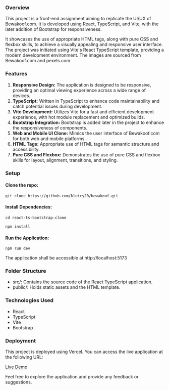 ### Overview
This project is a front-end assignment aiming to replicate the UI/UX of Bewakoof.com. It is developed using React, TypeScript, and Vite, with the later addition of Bootstrap for responsiveness. 

It showcases the use of appropriate HTML tags, along with pure CSS and flexbox skills, to achieve a visually appealing and responsive user interface. The project was initiated using Vite's React TypeScript template, providing a modern development environment. The images are sourced from Bewakoof.com and pexels.com


### Features
1. **Responsive Design:** The application is designed to be responsive, providing an optimal viewing experience across a wide range of devices.
2. **TypeScript:** Written in TypeScript to enhance code maintainability and catch potential issues during development.
3. **Vite Development:** Utilizes Vite for a fast and efficient development experience, with hot module replacement and optimized builds.
4. **Bootstrap Integration:** Bootstrap is added later in the project to enhance the responsiveness of components.
5. **Web and Mobile UI Clone:** Mimics the user interface of Bewakoof.com for both web and mobile platforms.
6. **HTML Tags:** Appropriate use of HTML tags for semantic structure and accessibility.
7. **Pure CSS and Flexbox:** Demonstrates the use of pure CSS and flexbox skills for layout, alignment, transitions, and styling.

### Setup
#### Clone the repo:
`git clone https://github.com/kleiry20/bewakoof.git`

#### Install Dependencies:
`cd react-ts-bootstrap-clone`

`npm install`

#### Run the Application:
`npm run dev`

The application shall be accessible at http://localhost:5173

### Folder Structure
- src/: Contains the source code of the React TypeScript application.
- public/: Holds static assets and the HTML template.

### Technologies Used
- React
- TypeScript
- Vite
- Bootstrap

### Deployment
This project is deployed using Vercel. You can access the live application at the following URL:

[Live Demo](bewakoof-iat3.vercel.app/)

Feel free to explore the application and provide any feedback or suggestions.
